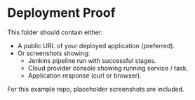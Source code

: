 # Deployment Proof

This folder should contain either:
- A public URL of your deployed application (preferred).
- Or screenshots showing:
  - Jenkins pipeline run with successful stages.
  - Cloud provider console showing running service / task.
  - Application response (curl or browser).

For this example repo, placeholder screenshots are included.
